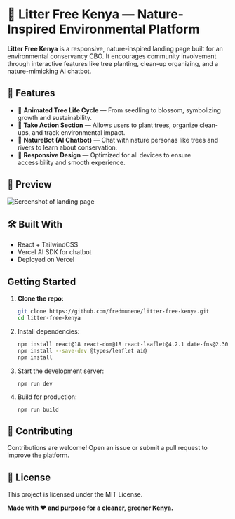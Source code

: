 # 🌿 Litter Free Kenya — Nature-Inspired Environmental Platform

**Litter Free Kenya** is a responsive, nature-inspired landing page built for an environmental conservancy CBO. It encourages community involvement through interactive features like tree planting, clean-up organizing, and a nature-mimicking AI chatbot.

## 🚀 Features

- 🌱 **Animated Tree Life Cycle** — From seedling to blossom, symbolizing growth and sustainability.
- 🧹 **Take Action Section** — Allows users to plant trees, organize clean-ups, and track environmental impact.
- 💬 **NatureBot (AI Chatbot)** — Chat with nature personas like trees and rivers to learn about conservation.
- 📱 **Responsive Design** — Optimized for all devices to ensure accessibility and smooth experience.

## 📸 Preview

![Screenshot of landing page](preview.png) <!-- Replace with actual image -->

## 🛠️ Built With

- React + TailwindCSS
- Vercel AI SDK for chatbot
- Deployed on Vercel

## Getting Started

1. **Clone the repo:**
   ```bash
   git clone https://github.com/fredmunene/litter-free-kenya.git
   cd litter-free-kenya
    ```

2. Install dependencies:
    ```bash
    npm install react@18 react-dom@18 react-leaflet@4.2.1 date-fns@2.30.0 react-day-picker@8.10.1 ai
    npm install --save-dev @types/leaflet ai@
    npm install 
    ```

3. Start the development server:
    ```
    npm run dev
    ```

4. Build for production:
    ```
    npm run build
    ```

## 🤝 Contributing

Contributions are welcome! Open an issue or submit a pull request to improve the platform.

## 📄 License

This project is licensed under the MIT License.

**Made with ❤️ and purpose for a cleaner, greener Kenya.**
